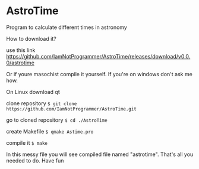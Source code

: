 # AstroTime
Program to calculate different times in astronomy

How to download it?

use this link
https://github.com/IamNotProgrammer/AstroTime/releases/download/v0.0.0/astrotime

Or if youre masochist compile it yourself. If you're on windows don't ask me how.

On Linux
download qt

clone repository
`$ git clone https://github.com/IamNotProgrammer/AstroTime.git`

go to cloned repository
`$ cd ./AstroTime`

create Makefile
`$ qmake Astime.pro`

compile it
`$ make`

In this messy file you will see compiled file named "astrotime". That's all you needed to do. Have fun
